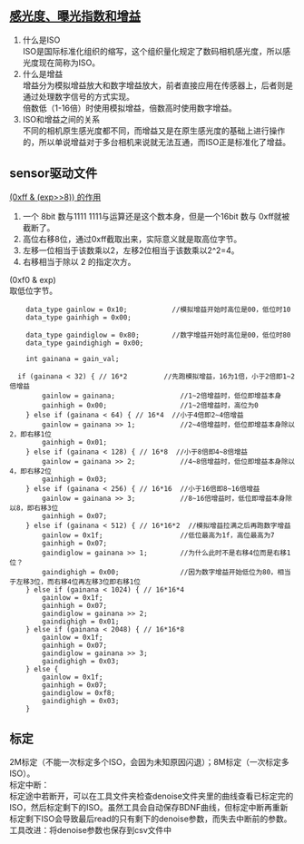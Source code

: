 ## [感光度、曝光指数和增益](https://zhuanlan.zhihu.com/p/93334244)  
1. 什么是ISO  
ISO是国际标准化组织的缩写，这个组织量化规定了数码相机感光度，所以感光度现在简称为ISO。  
2. 什么是增益  
增益分为模拟增益放大和数字增益放大，前者直接应用在传感器上，后者则是通过处理数字信号的方式实现。  
倍数低（1-16倍）时使用模拟增益，倍数高时使用数字增益。
3. ISO和增益之间的关系  
不同的相机原生感光度都不同，而增益又是在原生感光度的基础上进行操作的，所以单说增益对于多台相机来说就无法互通，而ISO正是标准化了增益。  


## sensor驱动文件
[(0xff & (exp>>8)) 的作用](https://www.cnblogs.com/mcsfx/p/11027160.html)  
1. 一个 8bit 数与1111 1111与运算还是这个数本身，但是一个16bit 数与 0xff就被截断了。  
2. 高位右移8位，通过0xff截取出来，实际意义就是取高位字节。  
3. 左移一位相当于该数乘以2，左移2位相当于该数乘以2^2=4。  
4. 右移相当于除以 2 的指定次方。

(0xf0 & exp)  
取低位字节。  

```
	data_type gainlow = 0x10;           //模拟增益开始时高位是00，低位时10
	data_type gainhigh = 0x00;
  
	data_type gaindiglow = 0x80;        //数字增益开始时高位是00，低位时80
	data_type gaindighigh = 0x00;
  
	int gainana = gain_val;

  if (gainana < 32) { // 16*2         //先跑模拟增益，16为1倍，小于2倍即1~2倍增益
		gainlow = gainana;                //1~2倍增益时，低位即增益本身
		gainhigh = 0x00;                  //1~2倍增益时，高位为0
	} else if (gainana < 64) { // 16*4  //小于4倍即2~4倍增益
		gainlow = gainana >> 1;           //2~4倍增益时，低位即增益本身除以2，即右移1位
		gainhigh = 0x01;
	} else if (gainana < 128) { // 16*8  //小于8倍即4~8倍增益
		gainlow = gainana >> 2;           //4~8倍增益时，低位即增益本身除以4，即右移2位
		gainhigh = 0x03;
	} else if (gainana < 256) { // 16*16  //小于16倍即8~16倍增益
		gainlow = gainana >> 3;           //8~16倍增益时，低位即增益本身除以8，即右移3位
		gainhigh = 0x07;
	} else if (gainana < 512) { // 16*16*2  //模拟增益拉满之后再跑数字增益
		gainlow = 0x1f;                   //低位最高为1f，高位最高为7
		gainhigh = 0x07;
		gaindiglow = gainana >> 1;        //为什么此时不是右移4位而是右移1位？
		gaindighigh = 0x00;               //因为数字增益开始低位为80，相当于左移3位，而右移4位再左移3位即右移1位
	} else if (gainana < 1024) { // 16*16*4
		gainlow = 0x1f;
		gainhigh = 0x07;
		gaindiglow = gainana >> 2;
		gaindighigh = 0x01;
	} else if (gainana < 2048) { // 16*16*8
		gainlow = 0x1f;
		gainhigh = 0x07;
		gaindiglow = gainana >> 3;
		gaindighigh = 0x03;
	} else {
	    gainlow = 0x1f;
		gainhigh = 0x07;
		gaindiglow = 0xf8;
		gaindighigh = 0x03;
	}
```



## 标定
2M标定（不能一次标定多个ISO，会因为未知原因闪退）；8M标定（一次标定多ISO）。  
标定中断：    
标定途中若断开，可以在工具文件夹检查denoise文件夹里的曲线查看已标定完的ISO，然后标定剩下的ISO。虽然工具会自动保存BDNF曲线，但标定中断再重新标定剩下ISO会导致最后read的只有剩下的denoise参数，而失去中断前的参数。  
工具改进：将denoise参数也保存到csv文件中    
